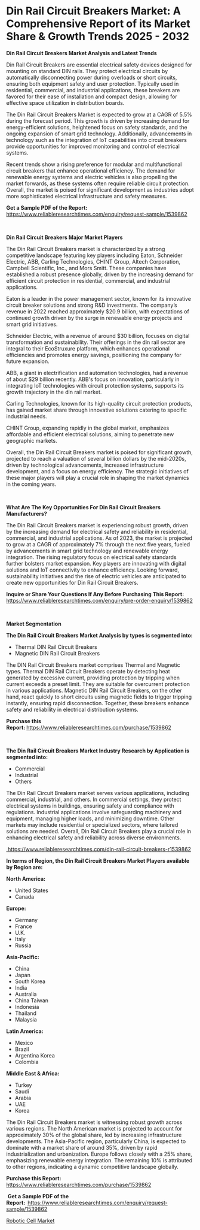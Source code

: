 <p><h1>Din Rail Circuit Breakers Market: A Comprehensive Report of its Market Share & Growth Trends 2025 - 2032</h1></p><p><strong>Din Rail Circuit Breakers Market Analysis and Latest Trends</strong></p>
<p><p>Din Rail Circuit Breakers are essential electrical safety devices designed for mounting on standard DIN rails. They protect electrical circuits by automatically disconnecting power during overloads or short circuits, ensuring both equipment safety and user protection. Typically used in residential, commercial, and industrial applications, these breakers are favored for their ease of installation and compact design, allowing for effective space utilization in distribution boards.</p><p>The Din Rail Circuit Breakers Market is expected to grow at a CAGR of 5.5% during the forecast period. This growth is driven by increasing demand for energy-efficient solutions, heightened focus on safety standards, and the ongoing expansion of smart grid technology. Additionally, advancements in technology such as the integration of IoT capabilities into circuit breakers provide opportunities for improved monitoring and control of electrical systems. </p><p>Recent trends show a rising preference for modular and multifunctional circuit breakers that enhance operational efficiency. The demand for renewable energy systems and electric vehicles is also propelling the market forwards, as these systems often require reliable circuit protection. Overall, the market is poised for significant development as industries adopt more sophisticated electrical infrastructure and safety measures.</p></p>
<p><strong>Get a Sample PDF of the Report:&nbsp;</strong> <a href="https://www.reliableresearchtimes.com/enquiry/request-sample/1539862?utm_campaign=2206&utm_medium=2&utm_source=Github&utm_content=ia&utm_term=20022025&utm_id=din-rail-circuit-breakers">https://www.reliableresearchtimes.com/enquiry/request-sample/1539862</a></p>
<p>&nbsp;</p>
<p><strong>Din Rail Circuit Breakers Major Market Players</strong></p>
<p><p>The Din Rail Circuit Breakers market is characterized by a strong competitive landscape featuring key players including Eaton, Schneider Electric, ABB, Carling Technologies, CHINT Group, Altech Corporation, Campbell Scientific, Inc., and Mors Smitt. These companies have established a robust presence globally, driven by the increasing demand for efficient circuit protection in residential, commercial, and industrial applications.</p><p>Eaton is a leader in the power management sector, known for its innovative circuit breaker solutions and strong R&D investments. The company’s revenue in 2022 reached approximately $20.9 billion, with expectations of continued growth driven by the surge in renewable energy projects and smart grid initiatives.</p><p>Schneider Electric, with a revenue of around $30 billion, focuses on digital transformation and sustainability. Their offerings in the din rail sector are integral to their EcoStruxure platform, which enhances operational efficiencies and promotes energy savings, positioning the company for future expansion.</p><p>ABB, a giant in electrification and automation technologies, had a revenue of about $29 billion recently. ABB's focus on innovation, particularly in integrating IoT technologies with circuit protection systems, supports its growth trajectory in the din rail market.</p><p>Carling Technologies, known for its high-quality circuit protection products, has gained market share through innovative solutions catering to specific industrial needs. </p><p>CHINT Group, expanding rapidly in the global market, emphasizes affordable and efficient electrical solutions, aiming to penetrate new geographic markets.</p><p>Overall, the Din Rail Circuit Breakers market is poised for significant growth, projected to reach a valuation of several billion dollars by the mid-2020s, driven by technological advancements, increased infrastructure development, and a focus on energy efficiency. The strategic initiatives of these major players will play a crucial role in shaping the market dynamics in the coming years.</p></p>
<p>&nbsp;</p>
<p><strong>What Are The Key Opportunities For Din Rail Circuit Breakers Manufacturers?</strong></p>
<p><p>The Din Rail Circuit Breakers market is experiencing robust growth, driven by the increasing demand for electrical safety and reliability in residential, commercial, and industrial applications. As of 2023, the market is projected to grow at a CAGR of approximately 7% through the next five years, fueled by advancements in smart grid technology and renewable energy integration. The rising regulatory focus on electrical safety standards further bolsters market expansion. Key players are innovating with digital solutions and IoT connectivity to enhance efficiency. Looking forward, sustainability initiatives and the rise of electric vehicles are anticipated to create new opportunities for Din Rail Circuit Breakers.</p></p>
<p><strong>Inquire or Share Your Questions If Any Before Purchasing This Report:</strong> <a href="https://www.reliableresearchtimes.com/enquiry/pre-order-enquiry/1539862?utm_campaign=2206&utm_medium=2&utm_source=Github&utm_content=ia&utm_term=20022025&utm_id=din-rail-circuit-breakers">https://www.reliableresearchtimes.com/enquiry/pre-order-enquiry/1539862</a></p>
<p>&nbsp;</p>
<p><strong>Market Segmentation</strong></p>
<p><strong>The Din Rail Circuit Breakers Market Analysis by types is segmented into:</strong></p>
<p><ul><li>Thermal DIN Rail Circuit Breakers</li><li>Magnetic DIN Rail Circuit Breakers</li></ul></p>
<p><p>The DIN Rail Circuit Breakers market comprises Thermal and Magnetic types. Thermal DIN Rail Circuit Breakers operate by detecting heat generated by excessive current, providing protection by tripping when current exceeds a preset limit. They are suitable for overcurrent protection in various applications. Magnetic DIN Rail Circuit Breakers, on the other hand, react quickly to short circuits using magnetic fields to trigger tripping instantly, ensuring rapid disconnection. Together, these breakers enhance safety and reliability in electrical distribution systems.</p></p>
<p><strong>Purchase this Report:&nbsp;</strong><a href="https://www.reliableresearchtimes.com/purchase/1539862?utm_campaign=2206&utm_medium=2&utm_source=Github&utm_content=ia&utm_term=20022025&utm_id=din-rail-circuit-breakers">https://www.reliableresearchtimes.com/purchase/1539862</a></p>
<p>&nbsp;</p>
<p><strong>The Din Rail Circuit Breakers Market Industry Research by Application is segmented into:</strong></p>
<p><ul><li>Commercial</li><li>Industrial</li><li>Others</li></ul></p>
<p><p>The Din Rail Circuit Breakers market serves various applications, including commercial, industrial, and others. In commercial settings, they protect electrical systems in buildings, ensuring safety and compliance with regulations. Industrial applications involve safeguarding machinery and equipment, managing higher loads, and minimizing downtime. Other markets may include residential or specialized sectors, where tailored solutions are needed. Overall, Din Rail Circuit Breakers play a crucial role in enhancing electrical safety and reliability across diverse environments.</p></p>
<p><a href="https://www.reliableresearchtimes.com/din-rail-circuit-breakers-r1539862?utm_campaign=2206&utm_medium=2&utm_source=Github&utm_content=ia&utm_term=20022025&utm_id=din-rail-circuit-breakers">&nbsp;https://www.reliableresearchtimes.com/din-rail-circuit-breakers-r1539862</a></p>
<p><strong>In terms of Region, the Din Rail Circuit Breakers Market Players available by Region are:</strong></p>
<p>
    <p> <strong> North America: </strong>
        <ul>
            <li>United States</li>
            <li>Canada</li>
        </ul>
        </p> 
    <p> <strong> Europe: </strong>
        <ul>
            <li>Germany</li>
            <li>France</li>
            <li>U.K.</li>
            <li>Italy</li>
            <li>Russia</li>
        </ul>
        </p> 
    <p> <strong> Asia-Pacific: </strong>
        <ul>
            <li>China</li>
            <li>Japan</li>
            <li>South Korea</li>
            <li>India</li>
            <li>Australia</li>
            <li>China Taiwan</li>
            <li>Indonesia</li>
            <li>Thailand</li>
            <li>Malaysia</li>
        </ul>
        </p> 
    <p> <strong> Latin America: </strong>
        <ul>
            <li>Mexico</li>
            <li>Brazil</li>
            <li>Argentina Korea</li>
            <li>Colombia</li>
        </ul>
        </p> 
    <p> <strong> Middle East & Africa: </strong>
        <ul>
            <li>Turkey</li>
            <li>Saudi</li>
            <li>Arabia</li>
            <li>UAE</li>
            <li>Korea</li>
        </ul>
    </p>
    </p>
<p><p>The Din Rail Circuit Breakers market is witnessing robust growth across various regions. The North American market is projected to account for approximately 30% of the global share, led by increasing infrastructure developments. The Asia-Pacific region, particularly China, is expected to dominate with a market share of around 35%, driven by rapid industrialization and urbanization. Europe follows closely with a 25% share, emphasizing renewable energy integration. The remaining 10% is attributed to other regions, indicating a dynamic competitive landscape globally.</p></p>
<p><strong>Purchase this Report: </strong><a href="https://www.reliableresearchtimes.com/purchase/1539862?utm_campaign=2206&utm_medium=2&utm_source=Github&utm_content=ia&utm_term=20022025&utm_id=din-rail-circuit-breakers">https://www.reliableresearchtimes.com/purchase/1539862</a></p>
<p>&nbsp;<strong>Get a Sample PDF of the Report:&nbsp;&nbsp;</strong><a href="https://www.reliableresearchtimes.com/enquiry/request-sample/1539862?utm_campaign=2206&utm_medium=2&utm_source=Github&utm_content=ia&utm_term=20022025&utm_id=din-rail-circuit-breakers">https://www.reliableresearchtimes.com/enquiry/request-sample/1539862</a></p>
<p><strong></strong></p>
<p><p><a href="https://github.com/wwwkeltoum/Market-Research-Report-List-5/blob/main/robotic-cell-market.md?utm_campaign=2206&utm_medium=2&utm_source=Github&utm_content=ia&utm_term=20022025&utm_id=din-rail-circuit-breakers">Robotic Cell Market</a></p></p>